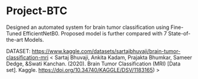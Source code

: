 # Project-BTC
Designed an automated system for brain tumor classification using Fine-Tuned EfficientNetB0.
Proposed model is further compared with 7 State-of-the-art Models.

DATASET: https://www.kaggle.com/datasets/sartajbhuvaji/brain-tumor-classification-mri
         < Sartaj Bhuvaji, Ankita Kadam, Prajakta Bhumkar, Sameer Dedge, &Swati Kanchan. (2020). Brain Tumor Classification (MRI)
         [Data set]. Kaggle. https://doi.org/10.34740/KAGGLE/DSV/1183165) >

